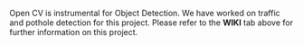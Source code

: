Open CV is instrumental for Object Detection. We have worked on traffic and pothole detection for this project. Please refer to the **WIKI** tab above for further information on this project.
